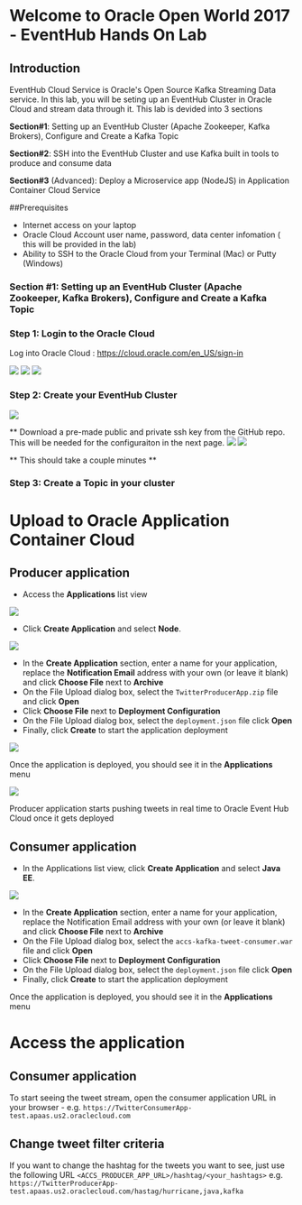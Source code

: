 # Welcome to Oracle Open World 2017 - EventHub Hands On Lab

## Introduction

EventHub Cloud Service is Oracle's Open Source Kafka Streaming Data service. In this lab, you will be seting up an EventHub Cluster in Oracle Cloud and stream data through it. This lab is devided into 3 sections

**Section#1**: Setting up an EventHub Cluster (Apache Zookeeper, Kafka Brokers), Configure and Create a Kafka Topic

**Section#2**: SSH into the EventHub Cluster and use Kafka built in tools to produce and consume data

**Section#3** (Advanced): Deploy a Microservice app (NodeJS) in Application Container Cloud Service

##Prerequisites
- Internet access on your laptop
- Oracle Cloud Account user name, password, data center infomation ( this will be provided in the lab)
- Ability to SSH to the Oracle Cloud from your Terminal (Mac) or Putty (Windows)


### Section #1: Setting up an EventHub Cluster (Apache Zookeeper, Kafka Brokers), Configure and Create a Kafka Topic

### Step 1: Login to the Oracle Cloud

Log into Oracle Cloud : https://cloud.oracle.com/en_US/sign-in

![](images/cloudlogin.png)
![](images/dashboard.png)
![](images/serviceconsole.png)

### Step 2: Create your EventHub Cluster

![](images/createCluster.png)

** Download a pre-made public and private ssh key from the GitHub repo. This will be needed for the configuraiton in the next page.
![](images/configureClusterandCreate.png)
![](images/clustercreated.png)

** This should take a couple minutes **

### Step 3: Create a Topic in your cluster


# Upload to Oracle Application Container Cloud

## Producer application

- Access the **Applications** list view

![](images/accs_create_app_1.jpg)

- Click **Create Application** and select **Node**.

![](images/accs_create_app_node.jpg)

- In the **Create Application** section, enter a name for your application, replace the **Notification Email** address with your own (or leave it blank) and click **Choose File** next to **Archive**
- On the File Upload dialog box, select the `TwitterProducerApp.zip` file and click **Open**
- Click **Choose File** next to **Deployment Configuration**
- On the File Upload dialog box, select the `deployment.json` file click **Open**
- Finally, click **Create** to start the application deployment

![](images/accs_create_app_2.jpg)

Once the application is deployed, you should see it in the **Applications** menu

![](images/accs-deployed-app.jpg)


Producer application starts pushing tweets in real time to Oracle Event Hub Cloud once it gets deployed

## Consumer application

- In the Applications list view, click **Create Application** and select **Java EE**.

![](images/accs_create_app_javaee.jpg)

- In the **Create Application** section, enter a name for your application, replace the Notification Email address with your own (or leave it blank) and click **Choose File** next to **Archive**
- On the File Upload dialog box, select the `accs-kafka-tweet-consumer.war` file and click **Open**
- Click **Choose File** next to **Deployment Configuration**
- On the File Upload dialog box, select the `deployment.json` file click **Open**
- Finally, click **Create** to start the application deployment

Once the application is deployed, you should see it in the **Applications** menu

# Access the application

## Consumer application

To start seeing the tweet stream, open the consumer application URL in your browser - e.g. `https://TwitterConsumerApp-test.apaas.us2.oraclecloud.com`

## Change tweet filter criteria

If you want to change the hashtag for the tweets you want to see, just use the following URL `<ACCS_PRODUCER_APP_URL>/hashtag/<your_hashtags>` e.g. `https://TwitterProducerApp-test.apaas.us2.oraclecloud.com/hastag/hurricane,java,kafka`
